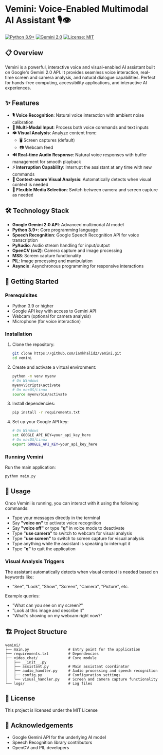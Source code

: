 # Vemini: Voice-Enabled Multimodal AI Assistant 🎙️👁️

[![Python 3.9+](https://img.shields.io/badge/python-3.9%2B-blue)](https://www.python.org/downloads/)
[![Gemini 2.0](https://img.shields.io/badge/Gemini-2.0-green)](https://ai.google.dev/)
[![License: MIT](https://img.shields.io/badge/License-MIT-yellow.svg)](https://opensource.org/licenses/MIT)

## 📋 Overview

Vemini is a powerful, interactive voice and visual-enabled AI assistant built on Google's Gemini 2.0 API. It provides seamless voice interaction, real-time screen and camera analysis, and natural dialogue capabilities. Perfect for hands-free computing, accessibility applications, and interactive AI experiences.

## ✨ Features

- **🎙️ Voice Recognition**: Natural voice interaction with ambient noise calibration
- **🔄 Multi-Modal Input**: Process both voice commands and text inputs
- **👁️ Visual Analysis**: Analyze content from:
  - 🖥️ Screen captures (default)
  - 📷 Webcam feed
- **🔊 Real-time Audio Response**: Natural voice responses with buffer management for smooth playback
- **⚡ Interruption Capability**: Interrupt the assistant at any time with new commands
- **🧠 Context-aware Visual Analysis**: Automatically detects when visual context is needed
- **🔌 Flexible Media Selection**: Switch between camera and screen capture as needed

## 🛠️ Technology Stack

- **Google Gemini 2.0 API**: Advanced multimodal AI model
- **Python 3.9+**: Core programming language
- **Speech Recognition**: Google Speech Recognition API for voice transcription
- **PyAudio**: Audio stream handling for input/output
- **OpenCV (cv2)**: Camera capture and image processing
- **MSS**: Screen capture functionality
- **PIL**: Image processing and manipulation
- **Asyncio**: Asynchronous programming for responsive interactions

## 🚀 Getting Started

### Prerequisites

- Python 3.9 or higher
- Google API key with access to Gemini API
- Webcam (optional for camera analysis)
- Microphone (for voice interaction)

### Installation

1. Clone the repository:
   ```bash
   git clone https://github.com/iamkhalid2/vemini.git
   cd vemini
   ```

2. Create and activate a virtual environment:
   ```bash
   python -m venv myenv
   # On Windows
   myenv\Scripts\activate
   # On macOS/Linux
   source myenv/bin/activate
   ```

3. Install dependencies:
   ```bash
   pip install -r requirements.txt
   ```

4. Set up your Google API key:
   ```bash
   # On Windows
   set GOOGLE_API_KEY=your_api_key_here
   # On macOS/Linux
   export GOOGLE_API_KEY=your_api_key_here
   ```

### Running Vemini

Run the main application:
```bash
python main.py
```

## 💬 Usage

Once Vemini is running, you can interact with it using the following commands:

- Type your messages directly in the terminal
- Say **"voice on"** to activate voice recognition
- Say **"voice off"** or type **"q"** in voice mode to deactivate
- Type **"use camera"** to switch to webcam for visual analysis
- Type **"use screen"** to switch to screen capture for visual analysis
- Type anything while the assistant is speaking to interrupt it
- Type **"q"** to quit the application

### Visual Analysis Triggers

The assistant automatically detects when visual context is needed based on keywords like:
- "See", "Look", "Show", "Screen", "Camera", "Picture", etc.

Example queries:
- "What can you see on my screen?"
- "Look at this image and describe it"
- "What's showing on my webcam right now?"

## 🏗️ Project Structure

```
vemini/
├── main.py                  # Entry point for the application
├── requirements.txt         # Dependencies
├── video_chat/              # Core module
│   ├── __init__.py
│   ├── assistant.py         # Main assistant coordinator
│   ├── audio_handler.py     # Audio processing and speech recognition
│   ├── config.py            # Configuration settings
│   └── visual_handler.py    # Screen and camera capture functionality
└── logs/                    # Log files
```
## 📜 License

This project is licensed under the MIT License

## 🙏 Acknowledgements

- Google Gemini API for the underlying AI model
- Speech Recognition library contributors
- OpenCV and PIL developers